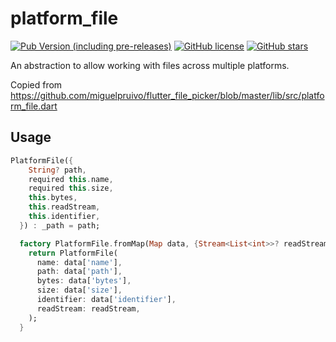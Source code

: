 
# platform_file

[![Pub Version (including pre-releases)](https://img.shields.io/pub/v/platform_file?include_prereleases)](https://pub.flutter-io.cn/packages/platform_file) [![GitHub license](https://img.shields.io/github/license/jiejie-dev/platform_file)](https://github.com/jiejie-dev/platform_file/blob/master/LICENSE) [![GitHub stars](https://img.shields.io/github/stars/jiejie-dev/platform_file?style=social)](https://github.com/jiejie-dev/platform_file/stargazers)

An abstraction to allow working with files across multiple platforms.

Copied from https://github.com/miguelpruivo/flutter_file_picker/blob/master/lib/src/platform_file.dart

## Usage

```dart
PlatformFile({
    String? path,
    required this.name,
    required this.size,
    this.bytes,
    this.readStream,
    this.identifier,
  }) : _path = path;

  factory PlatformFile.fromMap(Map data, {Stream<List<int>>? readStream}) {
    return PlatformFile(
      name: data['name'],
      path: data['path'],
      bytes: data['bytes'],
      size: data['size'],
      identifier: data['identifier'],
      readStream: readStream,
    );
  }
```
